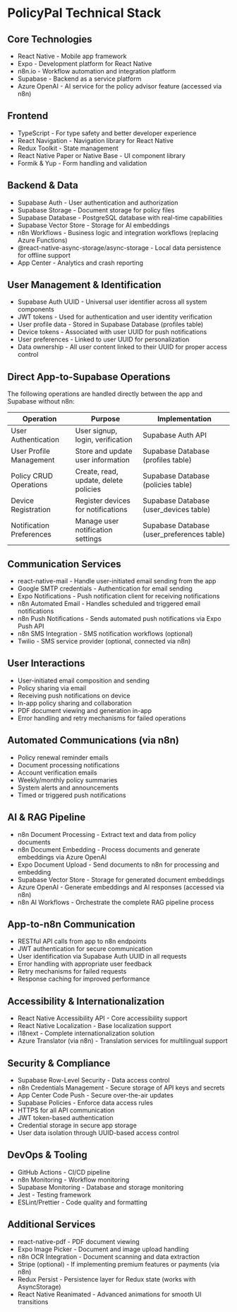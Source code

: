 # PolicyPal Technical Stack

## Core Technologies
- React Native - Mobile app framework
- Expo - Development platform for React Native
- n8n.io - Workflow automation and integration platform
- Supabase - Backend as a service platform
- Azure OpenAI - AI service for the policy advisor feature (accessed via n8n)

## Frontend
- TypeScript - For type safety and better developer experience
- React Navigation - Navigation library for React Native
- Redux Toolkit - State management
- React Native Paper or Native Base - UI component library
- Formik & Yup - Form handling and validation

## Backend & Data
- Supabase Auth - User authentication and authorization
- Supabase Storage - Document storage for policy files
- Supabase Database - PostgreSQL database with real-time capabilities
- Supabase Vector Store - Storage for AI embeddings
- n8n Workflows - Business logic and integration workflows (replacing Azure Functions)
- @react-native-async-storage/async-storage - Local data persistence for offline support
- App Center - Analytics and crash reporting

## User Management & Identification
- Supabase Auth UUID - Universal user identifier across all system components
- JWT tokens - Used for authentication and user identity verification
- User profile data - Stored in Supabase Database (profiles table)
- Device tokens - Associated with user UUID for push notifications
- User preferences - Linked to user UUID for personalization
- Data ownership - All user content linked to their UUID for proper access control

## Direct App-to-Supabase Operations
The following operations are handled directly between the app and Supabase without n8n:

| Operation | Purpose | Implementation |
|-----------|---------|----------------|
| User Authentication | User signup, login, verification | Supabase Auth API |
| User Profile Management | Store and update user information | Supabase Database (profiles table) |
| Policy CRUD Operations | Create, read, update, delete policies | Supabase Database (policies table) |
| Device Registration | Register devices for notifications | Supabase Database (user_devices table) |
| Notification Preferences | Manage user notification settings | Supabase Database (user_preferences table) |

## Communication Services
- react-native-mail - Handle user-initiated email sending from the app
- Google SMTP credentials - Authentication for email sending
- Expo Notifications - Push notification client for receiving notifications
- n8n Automated Email - Handles scheduled and triggered email notifications
- n8n Push Notifications - Sends automated push notifications via Expo Push API
- n8n SMS Integration - SMS notification workflows (optional)
- Twilio - SMS service provider (optional, connected via n8n)

## User Interactions
- User-initiated email composition and sending
- Policy sharing via email
- Receiving push notifications on device
- In-app policy sharing and collaboration
- PDF document viewing and generation in-app
- Error handling and retry mechanisms for failed operations

## Automated Communications (via n8n)
- Policy renewal reminder emails
- Document processing notifications
- Account verification emails
- Weekly/monthly policy summaries
- System alerts and announcements
- Timed or triggered push notifications

## AI & RAG Pipeline
- n8n Document Processing - Extract text and data from policy documents
- n8n Document Embedding - Process documents and generate embeddings via Azure OpenAI
- Expo Document Upload - Send documents to n8n for processing and embedding
- Supabase Vector Store - Storage for generated document embeddings
- Azure OpenAI - Generate embeddings and AI responses (accessed via n8n)
- n8n AI Workflows - Orchestrate the complete RAG pipeline process

## App-to-n8n Communication
- RESTful API calls from app to n8n endpoints
- JWT authentication for secure communication
- User identification via Supabase Auth UUID in all requests
- Error handling with appropriate user feedback
- Retry mechanisms for failed requests
- Response caching for improved performance

## Accessibility & Internationalization
- React Native Accessibility API - Core accessibility support
- React Native Localization - Base localization support
- i18next - Complete internationalization solution
- Azure Translator (via n8n) - Translation services for multilingual support

## Security & Compliance
- Supabase Row-Level Security - Data access control
- n8n Credentials Management - Secure storage of API keys and secrets
- App Center Code Push - Secure over-the-air updates
- Supabase Policies - Enforce data access rules
- HTTPS for all API communication
- JWT token-based authentication
- Credential storage in secure app storage
- User data isolation through UUID-based access control

## DevOps & Tooling
- GitHub Actions - CI/CD pipeline
- n8n Monitoring - Workflow monitoring
- Supabase Monitoring - Database and storage monitoring
- Jest - Testing framework
- ESLint/Prettier - Code quality and formatting

## Additional Services
- react-native-pdf - PDF document viewing
- Expo Image Picker - Document and image upload handling
- n8n OCR Integration - Document scanning and data extraction
- Stripe (optional) - If implementing premium features or payments (via n8n)
- Redux Persist - Persistence layer for Redux state (works with AsyncStorage)
- React Native Reanimated - Advanced animations for smooth UI transitions
